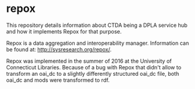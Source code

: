 # repox
This repository details information about CTDA being a DPLA service hub and how it implements Repox for that purpose.

Repox is a data aggregation and interoperability manager. Information can be found at: http://sysresearch.org/repox/.

Repox was implemented in the summer of 2016 at the University of Connecticut Libraries. Because of a bug with Repox that didn't allow to transform an oai_dc to a slightly differently structured oai_dc file, both oai_dc and mods were transformed to rdf.
